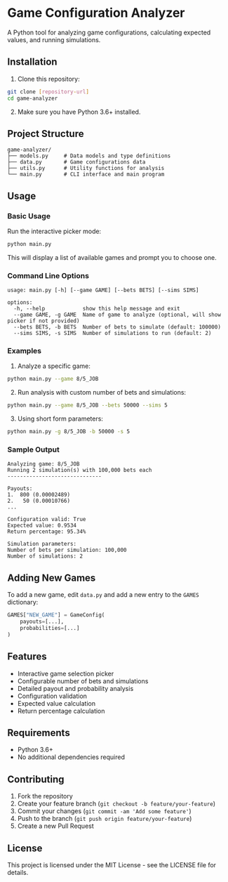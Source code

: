 # Game Configuration Analyzer

A Python tool for analyzing game configurations, calculating expected values, and running simulations.

## Installation

1. Clone this repository:

```bash
git clone [repository-url]
cd game-analyzer
```

2. Make sure you have Python 3.6+ installed.

## Project Structure

```
game-analyzer/
├── models.py     # Data models and type definitions
├── data.py       # Game configurations data
├── utils.py      # Utility functions for analysis
└── main.py       # CLI interface and main program
```

## Usage

### Basic Usage

Run the interactive picker mode:

```bash
python main.py
```

This will display a list of available games and prompt you to choose one.

### Command Line Options

```
usage: main.py [-h] [--game GAME] [--bets BETS] [--sims SIMS]

options:
  -h, --help            show this help message and exit
  --game GAME, -g GAME  Name of game to analyze (optional, will show picker if not provided)
  --bets BETS, -b BETS  Number of bets to simulate (default: 100000)
  --sims SIMS, -s SIMS  Number of simulations to run (default: 2)
```

### Examples

1. Analyze a specific game:

```bash
python main.py --game 8/5_JOB
```

2. Run analysis with custom number of bets and simulations:

```bash
python main.py --game 8/5_JOB --bets 50000 --sims 5
```

3. Using short form parameters:

```bash
python main.py -g 8/5_JOB -b 50000 -s 5
```

### Sample Output

```
Analyzing game: 8/5_JOB
Running 2 simulation(s) with 100,000 bets each
------------------------------

Payouts:
1.  800 (0.00002489)
2.   50 (0.00010766)
...

Configuration valid: True
Expected value: 0.9534
Return percentage: 95.34%

Simulation parameters:
Number of bets per simulation: 100,000
Number of simulations: 2
```

## Adding New Games

To add a new game, edit `data.py` and add a new entry to the `GAMES` dictionary:

```python
GAMES["NEW_GAME"] = GameConfig(
    payouts=[...],
    probabilities=[...]
)
```

## Features

- Interactive game selection picker
- Configurable number of bets and simulations
- Detailed payout and probability analysis
- Configuration validation
- Expected value calculation
- Return percentage calculation

## Requirements

- Python 3.6+
- No additional dependencies required

## Contributing

1. Fork the repository
2. Create your feature branch (`git checkout -b feature/your-feature`)
3. Commit your changes (`git commit -am 'Add some feature'`)
4. Push to the branch (`git push origin feature/your-feature`)
5. Create a new Pull Request

## License

This project is licensed under the MIT License - see the LICENSE file for details.
